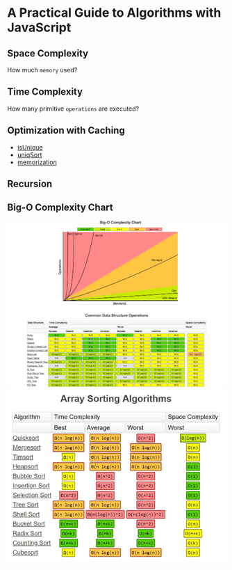 # A Practical Guide to Algorithms with JavaScript

## Space Complexity

How much `memory` used?

## Time Complexity

How many primitive `operations` are executed?

## Optimization with Caching

- [isUnique](./Optimization/isUnique.js)
- [uniqSort](./Optimization/uniqSort.js)
- [memorization](./Optimization/memoization.js)

## Recursion

## Big-O Complexity Chart

![Big-O CheatSheet](./assets/Big-O-CheatSheet.png)
![Array Sorting Algorithms](./assets/Array-Sorting-Algorithms.jpeg)
